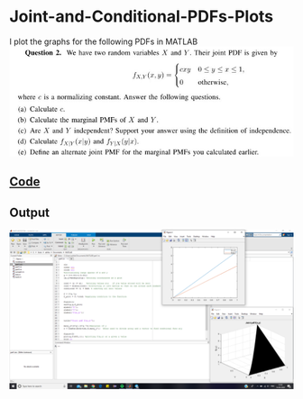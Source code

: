 # Joint-and-Conditional-PDFs-Plots
I plot the graphs for the following PDFs in MATLAB
![](https://github.com/ashcode028/Joint-and-Conditional-PDFs-Plots/blob/40ef0643df262bf36cffbd02b991a8f5c840da6f/Joint&Conditional/Question.jpg)
## [Code](https://github.com/ashcode028/Joint-and-Conditional-PDFs-Plots/blob/15db3efdf4209664b165f9bb2d5d02b3bc3af53c/Joint&Conditional/part1.m)

## Output 
![](https://github.com/ashcode028/Joint-and-Conditional-PDFs-Plots/blob/3a3b4419cb3e30c9e0422889d5700c2e7835529d/Joint&Conditional/Output.png)
